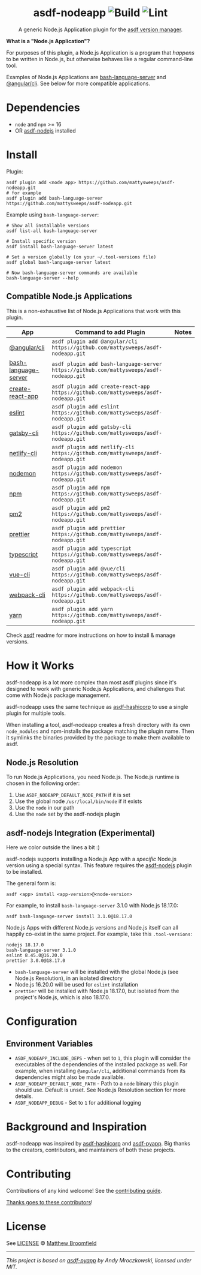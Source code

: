 <div align="center">

# asdf-nodeapp ![Build](https://github.com/mattysweeps/asdf-nodeapp/workflows/Build/badge.svg) ![Lint](https://github.com/mattysweeps/asdf-nodeapp/workflows/Lint/badge.svg)

A generic Node.js Application plugin for the [asdf version manager](https://asdf-vm.com).

</div>

**What is a "Node.js Application"?**

For purposes of this plugin, a Node.js Application is a program that _happens_ to be written in Node.js, but otherwise behaves like a regular command-line tool.

Examples of Node.js Applications are [bash-language-server](https://www.npmjs.com/package/bash-language-server) and [@angular/cli](https://www.npmjs.com/package/@angular/cli). See below for more compatible applications.

# Dependencies

- `node` and `npm` >= 16
- OR [asdf-nodejs](https://github.com/asdf-vm/asdf-nodejs) installed

# Install

Plugin:

```shell
asdf plugin add <node app> https://github.com/mattysweeps/asdf-nodeapp.git
# for example
asdf plugin add bash-language-server https://github.com/mattysweeps/asdf-nodeapp.git
```

Example using `bash-language-server`:

```shell
# Show all installable versions
asdf list-all bash-language-server

# Install specific version
asdf install bash-language-server latest

# Set a version globally (on your ~/.tool-versions file)
asdf global bash-language-server latest

# Now bash-language-server commands are available
bash-language-server --help
```

## Compatible Node.js Applications

This is a non-exhaustive list of Node.js Applications that work with this plugin.

| App                                                      | Command to add Plugin                                                                       | Notes                                                              |
| -------------------------------------------------------- | ------------------------------------------------------------------------------------------- | ------------------------------------------------------------------ |
| [@angular/cli](https://www.npmjs.com/package/@angular/cli) | `asdf plugin add @angular/cli https://github.com/mattysweeps/asdf-nodeapp.git` |                                                                    |
| [bash-language-server](https://www.npmjs.com/package/bash-language-server) | `asdf plugin add bash-language-server https://github.com/mattysweeps/asdf-nodeapp.git` |                                                                    |
| [create-react-app](https://www.npmjs.com/package/create-react-app) | `asdf plugin add create-react-app https://github.com/mattysweeps/asdf-nodeapp.git` |                                                                    |
| [eslint](https://www.npmjs.com/package/eslint) | `asdf plugin add eslint https://github.com/mattysweeps/asdf-nodeapp.git` |                                                                    |
| [gatsby-cli](https://www.npmjs.com/package/gatsby-cli) | `asdf plugin add gatsby-cli https://github.com/mattysweeps/asdf-nodeapp.git` |                                                                    |
| [netlify-cli](https://www.npmjs.com/package/netlify-cli) | `asdf plugin add netlify-cli https://github.com/mattysweeps/asdf-nodeapp.git` |                                                                    |
| [nodemon](https://www.npmjs.com/package/nodemon) | `asdf plugin add nodemon https://github.com/mattysweeps/asdf-nodeapp.git` |                                                                    |
| [npm](https://www.npmjs.com/package/npm) | `asdf plugin add npm https://github.com/mattysweeps/asdf-nodeapp.git` |                                                                    |
| [pm2](https://www.npmjs.com/package/pm2) | `asdf plugin add pm2 https://github.com/mattysweeps/asdf-nodeapp.git` |                                                                    |
| [prettier](https://www.npmjs.com/package/prettier) | `asdf plugin add prettier https://github.com/mattysweeps/asdf-nodeapp.git` |                                                                    |
| [typescript](https://www.npmjs.com/package/typescript) | `asdf plugin add typescript https://github.com/mattysweeps/asdf-nodeapp.git` |                                                                    |
| [vue-cli](https://www.npmjs.com/package/@vue/cli) | `asdf plugin add @vue/cli https://github.com/mattysweeps/asdf-nodeapp.git` |                                                                    |
| [webpack-cli](https://www.npmjs.com/package/webpack-cli) | `asdf plugin add webpack-cli https://github.com/mattysweeps/asdf-nodeapp.git` |                                                                    |
| [yarn](https://www.npmjs.com/package/yarn) | `asdf plugin add yarn https://github.com/mattysweeps/asdf-nodeapp.git` |                                                                    |

Check [asdf](https://github.com/asdf-vm/asdf) readme for more instructions on how to install & manage versions.

# How it Works

asdf-nodeapp is a lot more complex than most asdf plugins since it's designed to work with generic Node.js Applications, and challenges that come with Node.js package management.

asdf-nodeapp uses the same technique as [asdf-hashicorp](https://github.com/asdf-community/asdf-hashicorp) to use a single plugin for multiple tools.

When installing a tool, asdf-nodeapp creates a fresh directory with its own `node_modules` and npm-installs the package matching the plugin name. Then it symlinks the binaries provided by the package to make them available to asdf.

## Node.js Resolution

To run Node.js Applications, you need Node.js. The Node.js runtime is chosen
in the following order:

1. Use `ASDF_NODEAPP_DEFAULT_NODE_PATH` if it is set
2. Use the global node `/usr/local/bin/node` if it exists
3. Use the `node` in our path
4. Use the `node` set by the asdf-nodejs plugin

## asdf-nodejs Integration (Experimental)

Here we color outside the lines a bit :)

asdf-nodejs supports installing a Node.js App with a _specific_ Node.js version using a special syntax. This feature requires the [asdf-nodejs](https://github.com/asdf-vm/asdf-nodejs) plugin to be installed.

The general form is:

```shell
asdf <app> install <app-version>@<node-version>
```

For example, to install `bash-language-server` 3.1.0 with Node.js 18.17.0:

```shell
asdf bash-language-server install 3.1.0@18.17.0
```

Node.js Apps with different Node.js versions and Node.js itself can all happily co-exist in the same project. For example, take this `.tool-versions`:

```shell
nodejs 18.17.0
bash-language-server 3.1.0
eslint 8.45.0@16.20.0
prettier 3.0.0@18.17.0
```

- `bash-language-server` will be installed with the global Node.js (see Node.js Resolution), in an isolated directory
- Node.js 16.20.0 will be used for `eslint` installation
- `prettier` will be installed with Node.js 18.17.0, but isolated from the project's Node.js, which is also 18.17.0.

# Configuration

## Environment Variables

- `ASDF_NODEAPP_INCLUDE_DEPS` - when set to `1`, this plugin will consider the executables of the dependencies of the installed package as well. For example, when installing `@angular/cli`, additional commands from its dependencies might also be made available.
- `ASDF_NODEAPP_DEFAULT_NODE_PATH` - Path to a `node` binary this plugin should use. Default is unset. See Node.js Resolution section for more details.
- `ASDF_NODEAPP_DEBUG` - Set to `1` for additional logging

# Background and Inspiration

asdf-nodeapp was inspired by [asdf-hashicorp](https://github.com/asdf-community/asdf-hashicorp) and [asdf-pyapp](https://github.com/amrox/asdf-pyapp). Big thanks to the creators, contributors, and maintainers of both these projects.

# Contributing

Contributions of any kind welcome! See the [contributing guide](contributing.md).

[Thanks goes to these contributors](https://github.com/mattysweeps/asdf-nodeapp/graphs/contributors)!

# License

See [LICENSE](LICENSE) © [Matthew Broomfield](https://github.com/mattysweeps/)

---

*This project is based on [asdf-pyapp](https://github.com/amrox/asdf-pyapp) by Andy Mroczkowski, licensed under MIT.*
